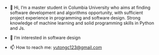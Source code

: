 - 👋 Hi, I’m a master student in Columbia University who aims at finding software development and algorithms opportunity, with sufficient project experience in programming and software design. Strong knowledge of machine learning and solid programming skills in Python and Js.
- 👀 I’m interested in software design

- 📫 How to reach me: yutongc123@gmail.com

